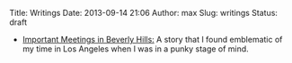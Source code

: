 Title: Writings
Date: 2013-09-14 21:06
Author: max
Slug: writings
Status: draft

-   [Important Meetings in Beverly Hills:](http://notconfusing.com/writings/important-meetings-in-beverly-hills/ "Important Meetings in Beverly Hills") A story that I found emblematic of my time in Los Angeles when I was in a punky stage of mind.
